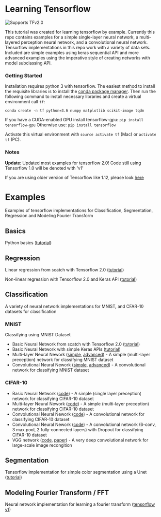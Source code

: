 # Learning Tensorflow
![Supports TFv2.0](https://img.shields.io/badge/Supports-tensorflow%20v2.0-blue.svg)

This tutorial was created for learning tensorflow by example. Currently this repo contains examples for a simple single-layer neural network, a multi-layered perception neural network, and a convolutional neural network. Tensorflow implementations in this repo work with a variety of data sets. Included are simple examples using keras sequential API and more advanced examples using the imperative style of creating networks with model subclassing API.

### Getting Started
Installation requires python 3 with tensorflow. The easiest method to install the requisite libraries is to install the [conda package manager](https://conda.io/miniconda.html). Then run the following command to install necessary libraries and create a virtual environment call `tf`:

```
conda create -n tf python=3.6 numpy matplotlib scikit-image tqdm 
```

If you have a CUDA-enabled GPU install tensorflow-gpu: `pip install tensorflow-gpu`
Otherwise use: `pip install tensorflow`

Activate this virtual environment with `source activate tf` (Mac) or `activate tf` (PC).

### Notes

**Update**: Updated most examples for tensorflow 2.0! Code still using Tensorflow 1.0 will be denoted with 'v1'

If you are using older version of Tensorflow like 1.12, please look [here](https://github.com/michaelmendoza/learning-tensorflow/blob/tf-v1.12/README.md)

# Examples
Examples of tensorflow implementations for Classification, Segmentation, Regression and Modeling Fourier Transform

## Basics

Python basics ([tutorial](notebooks/0a%20-%20Python%20Basics.ipynb))

## Regression
Linear regression from scatch with Tensorflow 2.0 ([tutorial](/notebooks/0b%20-%20Regression%20from%20Scratch%20with%20Tensorflow.ipynb))

Non-linear regression with Tensorflow 2.0 and Keras API ([tutorial](notebooks/0c%20-%20Regression%20with%20Tensorflow%20and%20Keras%20API.ipynb))

## Classification
A variety of neural network implementations for MNIST, and CFAR-10 datasets for classification

### MNIST
Classifying using MNIST Dataset

- Basic Neural Network from scatch with Tensorflow 2.0 ([tutorial](notebooks/1a%20-%20Simple%20Neural%20Network.ipynb))
- Basic Neural Network with simple Keras APIs ([tutorial](notebooks/1b%20-%20Simple%20Neural%20Network%20with%20Keras.ipynb))
- Multi-layer Neural Nework ([simple](examples/mnist/mnist1.py), [advanced](examples/mnist/mnist1_imperative.py)) - A simple (multi-layer preception) network for classifying MNIST dataset 
- Convolutional Neural Nework ([simple](examples/mnist/mnist2.py), [advanced](examples/mnist/mnist2_imperative.py)) - A convolutional network for classifying MNIST dataset 

### CIFAR-10
- Basic Neural Network ([code](examples/cifar/cifar0.py)) - A simple (single layer preception) network for classifying CIFAR-10 dataset 
- Multi-layer Neural Nework ([code](examples/cifar/cifar1.py)) - A simple (multi-layer preception) network for classifying CIFAR-10 dataset 
- Convolutional Neural Nework ([code](examples/cifar/cifar2.py)) - A convolutional network for classifying CIFAR-10 dataset
- Convolutional Neural Nework ([code](examples/cifar/cifar3.py)) - A convolutional network (6-conv, 3 max pool, 2 fully-connected layers) with Dropout for classifying CIFAR-10 dataset 
- VGG network ([code](examples/cifar/cifar4.py), [paper](https://arxiv.org/pdf/1409.1556v6.pdf)) - A very deep convolutional network for large-scale image recongition

## Segmentation
Tensorflow implementation for simple color segmentation using a Unet ([tutorial](notebooks/Segmentation.ipynb))

## Modeling Fourier Transform / FFT
Neural network implementation for learning a fourier transform ([tensorflow v1](examples/fft/fft.py))
